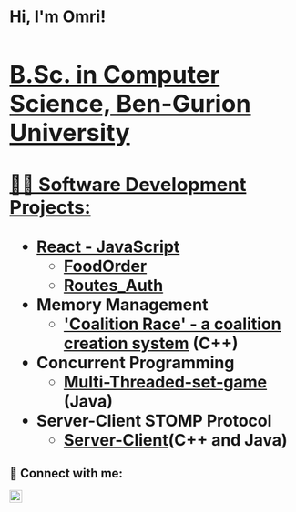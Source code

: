 <h1>Hi, I'm Omri! <br/><a href="https://github.com/joshmadakor1"><h2>B.Sc. in Computer Science, Ben-Gurion University</a> <a href="www.linkedin.com/in/omrihadad"> </h2>

<h3>👨‍💻 Software Development Projects:</h3>

- <b>React - JavaScript</b>
  - [FoodOrder](https://github.com/omrihadad41098/Food-Order---React)
  - [Routes_Auth](https://github.com/omrihadad41098/React_Routes_Auth)
- <b>Memory Management</b>
  - ['Coalition Race' - a coalition creation system](https://github.com/omrihadad41098/MemoryManagement) <b>(C++)</b>
- <b>Concurrent Programming</b>
  - [Multi-Threaded-set-game](https://github.com/omrihadad41098/ConcurrentProgramming_) <b>(Java)</b>
- <b>Server-Client STOMP Protocol </b>
  - [Server-Client](https://github.com/omrihadad41098/ServerClient)<b>(C++ and Java)</b>
  

<h2> 🤳 Connect with me:</h2>


[<img align="left" alt="JoshMadakor | LinkedIn" width="22px" src="https://cdn.jsdelivr.net/npm/simple-icons@v3/icons/linkedin.svg" />][linkedin]



[linkedin]: https://www.linkedin.com/in/omrihadad

